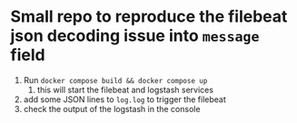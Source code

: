 # Small repo to reproduce the filebeat json decoding issue into `message` field

1. Run `docker compose build && docker compose up`
   1. this will start the filebeat and logstash services
2. add some JSON lines to `log.log` to trigger the filebeat
3. check the output of the logstash in the console